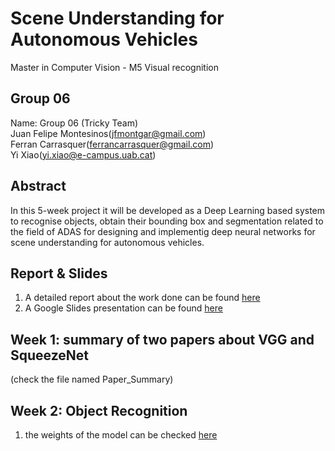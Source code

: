 # Scene Understanding for Autonomous Vehicles
Master in Computer Vision - M5 Visual recognition

## Group 06
Name: Group 06 (Tricky Team)  
Juan Felipe Montesinos(jfmontgar@gmail.com)  
Ferran Carrasquer(ferrancarrasquer@gmail.com)  
Yi Xiao(yi.xiao@e-campus.uab.cat)  

## Abstract   
In this 5-week project it will be developed as a Deep Learning based system to recognise objects, obtain their bounding box and segmentation related to the field of ADAS for designing and implementig deep neural networks for scene understanding for autonomous vehicles.

## Report & Slides
1. A detailed report about the work done can be found [here](https://www.overleaf.com/14201045nbngtjzxgtrc#/54851966/)
2. A Google Slides presentation can be found [here]()

## Week 1: summary of two papers about VGG and SqueezeNet
(check the file named Paper_Summary)

## Week 2: Object Recognition
1. the weights of the model can be checked [here]()
